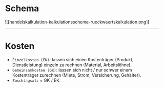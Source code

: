 # Schema

 ![[handelskalkulation-kalkulationsschema-rueckwaertskalkulation.png]]

---

# Kosten

- `Einzelkosten (EK)`: lassen sich einen Kostenträger (Produkt, Dienstleistung) einzeln zu rechnen (Material, Arbeitslöhne).
- `Gemeinsamkosten (GK)`: lassen sich nicht / nur schwer einem Kostenträger zurechnen (Miete, Strom, Versicherung, Gehälter).
- `Zuschlagsatz` = GK / EK.

